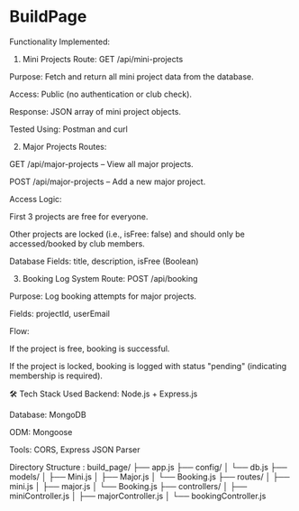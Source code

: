 # BuildPage
Functionality Implemented:
1. Mini Projects
Route: GET /api/mini-projects

Purpose: Fetch and return all mini project data from the database.

Access: Public (no authentication or club check).

Response: JSON array of mini project objects.

Tested Using: Postman and curl

2. Major Projects
Routes:

GET /api/major-projects – View all major projects.

POST /api/major-projects – Add a new major project.

Access Logic:

First 3 projects are free for everyone.

Other projects are locked (i.e., isFree: false) and should only be accessed/booked by club members.

Database Fields: title, description, isFree (Boolean)

3. Booking Log System
Route: POST /api/booking

Purpose: Log booking attempts for major projects.

Fields: projectId, userEmail

Flow:

If the project is free, booking is successful.

If the project is locked, booking is logged with status "pending" (indicating membership is required).


🛠️ Tech Stack Used
Backend: Node.js + Express.js

Database: MongoDB

ODM: Mongoose

Tools: CORS, Express JSON Parser



Directory Structure :
build_page/
├── app.js
├── config/
│   └── db.js
├── models/
│   ├── Mini.js
│   ├── Major.js
│   └── Booking.js
├── routes/
│   ├── mini.js
│   ├── major.js
│   └── Booking.js
├── controllers/
│   ├── miniController.js
│   ├── majorController.js
│   └── bookingController.js



